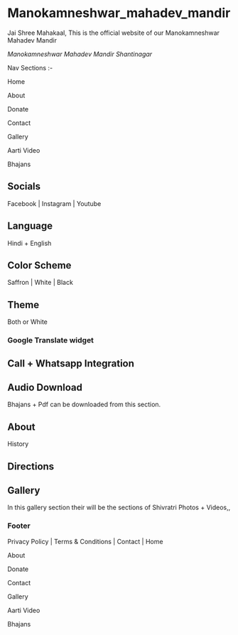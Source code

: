 # Manokamneshwar_mahadev_mandir
 Jai Shree Mahakaal, This is the official website of our Manokamneshwar Mahadev  Mandir

_Manokamneshwar Mahadev  Mandir Shantinagar_


Nav Sections :-

Home

About

Donate 

Contact

Gallery

Aarti Video

Bhajans


## Socials 
Facebook | Instagram | Youtube

## Language 

Hindi + English

## Color Scheme

Saffron | White | Black

## Theme 

Both or White

### Google Translate widget

## Call + Whatsapp Integration

## Audio Download 

Bhajans + Pdf can be downloaded from this section.

## About 

History

## Directions

## Gallery 

In this gallery section their will be the sections of Shivratri Photos + Videos,,

### Footer 
Privacy Policy | Terms & Conditions | Contact | Home

About

Donate 

Contact

Gallery

Aarti Video

Bhajans

























